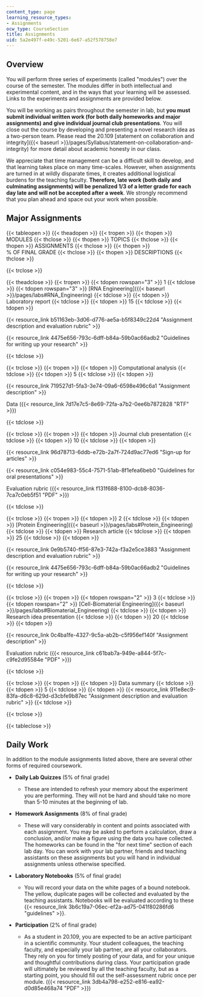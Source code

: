 ```yaml
---
content_type: page
learning_resource_types:
- Assignments
ocw_type: CourseSection
title: Assignments
uid: 5a2e497f-e49c-5201-6e67-a52f578758e7
---
```


Overview
--------

You will perform three series of experiments (called "modules") over the course of the semester. The modules differ in both intellectual and experimental content, and in the ways that your learning will be assessed. Links to the experiments and assignments are provided below.

You will be working as pairs throughout the semester in lab, but **you must submit individual written work (for both daily homeworks and major assignments) and give individual journal club presentations**. You will close out the course by developing and presenting a novel research idea as a two-person team. Please read the 20.109 [statement on collaboration and integrity]({{< baseurl >}}/pages/Syllabus/statement-on-collaboration-and-integrity) for more detail about academic honesty in our class.

We appreciate that time management can be a difficult skill to develop, and that learning takes place on many time-scales. However, when assignments are turned in at wildly disparate times, it creates additional logistical burdens for the teaching faculty. **Therefore, late work (both daily and culminating assignments) will be penalized 1/3 of a letter grade for each day late and will not be accepted after a week**. We strongly recommend that you plan ahead and space out your work when possible.

Major Assignments
-----------------

{{< tableopen >}}
{{< theadopen >}}
{{< tropen >}}
{{< thopen >}}
MODULES
{{< thclose >}}
{{< thopen >}}
TOPICS
{{< thclose >}}
{{< thopen >}}
ASSIGNMENTS
{{< thclose >}}
{{< thopen >}}
% OF FINAL GRADE
{{< thclose >}}
{{< thopen >}}
DESCRIPTIONS
{{< thclose >}}

{{< trclose >}}

{{< theadclose >}}
{{< tropen >}}
{{< tdopen rowspan="3" >}}
1
{{< tdclose >}}
{{< tdopen rowspan="3" >}}
[RNA Engineering]({{< baseurl >}}/pages/labs#RNA_Engineering)
{{< tdclose >}}
{{< tdopen >}}
Laboratory report
{{< tdclose >}}
{{< tdopen >}}
15
{{< tdclose >}}
{{< tdopen >}}


{{< resource_link b51163eb-3d06-d776-ae5a-b5f8349c22d4 "Assignment description and evaluation rubric" >}}

{{< resource_link 4475e656-793c-6dff-b84a-59b0ac66adb2 "Guidelines for writing up your research" >}}


{{< tdclose >}}

{{< trclose >}}
{{< tropen >}}
{{< tdopen >}}
Computational analysis
{{< tdclose >}}
{{< tdopen >}}
5
{{< tdclose >}}
{{< tdopen >}}


{{< resource_link 719527d1-5fa3-3e74-09a6-6598e496c6a1 "Assignment description" >}}

Data ({{< resource_link 7d17e7c5-8e69-72fa-a7b2-0ee6b7872828 "RTF" >}})


{{< tdclose >}}

{{< trclose >}}
{{< tropen >}}
{{< tdopen >}}
Journal club presentation
{{< tdclose >}}
{{< tdopen >}}
10
{{< tdclose >}}
{{< tdopen >}}


{{< resource_link 96d78713-6ddb-e72b-2a7f-724d9ac77ed6 "Sign-up for articles" >}} 

{{< resource_link c054e983-55c4-7571-51ab-8f1efea6beb0 "Guidelines for oral presentations" >}}

Evaluation rubric ({{< resource_link f131f688-8100-dcb8-8036-7ca7c0eb5f51 "PDF" >}})


{{< tdclose >}}

{{< trclose >}}
{{< tropen >}}
{{< tdopen >}}
2
{{< tdclose >}}
{{< tdopen >}}
[Protein Engineering]({{< baseurl >}}/pages/labs#Protein_Engineering)
{{< tdclose >}}
{{< tdopen >}}
Research article
{{< tdclose >}}
{{< tdopen >}}
25
{{< tdclose >}}
{{< tdopen >}}


{{< resource_link 0e9b5740-ff56-87e3-742a-f3a2e5ce3883 "Assignment description and evaluation rubric" >}}

{{< resource_link 4475e656-793c-6dff-b84a-59b0ac66adb2 "Guidelines for writing up your research" >}}


{{< tdclose >}}

{{< trclose >}}
{{< tropen >}}
{{< tdopen rowspan="2" >}}
3
{{< tdclose >}}
{{< tdopen rowspan="2" >}}
[Cell-Biomaterial Engineering]({{< baseurl >}}/pages/labs#Biomaterial_Engineering)
{{< tdclose >}}
{{< tdopen >}}
Research idea presentation
{{< tdclose >}}
{{< tdopen >}}
20
{{< tdclose >}}
{{< tdopen >}}


{{< resource_link 0c4ba1fe-4327-9c5a-ab2b-c5f956ef140f "Assignment description" >}}

Evaluation rubric ({{< resource_link c61bab7a-949e-a844-5f7c-c9fe2d95584e "PDF" >}})


{{< tdclose >}}

{{< trclose >}}
{{< tropen >}}
{{< tdopen >}}
Data summary
{{< tdclose >}}
{{< tdopen >}}
5
{{< tdclose >}}
{{< tdopen >}}
{{< resource_link 911e8ec9-83fa-d6c8-629d-d3cbfe9b87ec "Assignment description and evaluation rubric" >}} 
{{< tdclose >}}

{{< trclose >}}

{{< tableclose >}}

Daily Work
----------

In addition to the module assignments listed above, there are several other forms of required coursework.

*   **Daily Lab Quizzes** (5% of final grade)
    *   These are intended to refresh your memory about the experiment you are performing. They will not be hard and should take no more than 5-10 minutes at the beginning of lab.

*   **Homework Assignments** (8% of final grade)
    *   These will vary considerably in content and points associated with each assignment. You may be asked to perform a calculation, draw a conclusion, and/or make a figure using the data you have collected. The homeworks can be found in the "for next time" section of each lab day. You can work with your lab partner, friends and teaching assistants on these assignments but you will hand in individual assignments unless otherwise specified.

*   **Laboratory Notebooks** (5% of final grade)
    *   You will record your data on the white pages of a bound notebook. The yellow, duplicate pages will be collected and evaluated by the teaching assistants. Notebooks will be evaluated according to these {{< resource_link 3b6c19a7-06ec-ef2a-ad75-041f80286fd6 "guidelines" >}}.

*   **Participation** (2% of final grade)
    *   As a student in 20.109, you are expected to be an active participant in a scientific community. Your student colleagues, the teaching faculty, and especially your lab partner, are all your collaborators. They rely on you for timely posting of your data, and for your unique and thoughtful contributions during class. Your participation grade will ultimately be reviewed by all the teaching faculty, but as a starting point, you should fill out the self-assessment rubric once per module. ({{< resource_link 3db4a798-e252-e816-ea92-d0d85e468a74 "PDF" >}})